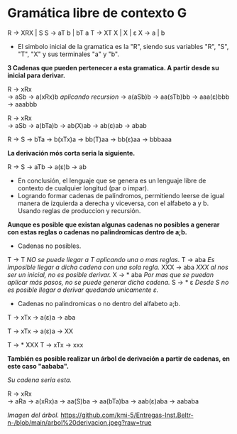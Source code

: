 # Gramática libre de contexto G 

R -> XRX | S
S -> aT b | bT a
T -> XT X | X | ε
X -> a | b

- El simbolo inicial de la gramatica es la "R", siendo sus variables "R", "S", "T", "X" y sus terminales "a" y "b".

**3 Cadenas que pueden pertenecer a esta gramatica. A partir desde su inicial para derivar.**

R   ->  xRx  
    ->  aSb
    ->  a(xRx)b *aplicando recursion*
    ->  a(aSb)b
    ->  aa(sTb)bb
    ->  aaa(ε)bbb
    ->  aaabbb

R   ->  xRx  
    ->  aSb
    ->  a(bTa)b 
    ->  ab(X)ab
    ->  ab(ε)ab
    ->  abab

R   ->  S 
    ->  bTa
    ->  b(xTx)a
    ->  bb(T)aa
    ->  bb(ε)aa
    ->  bbbaaa

**La derivación mós corta seria la siguiente.**

R   ->  S 
    ->  aTb
    ->  a(ε)b
    ->  ab

- En conclusión, el lenguaje que se genera es un lenguaje libre de contexto de cualquier longitud (par o impar).
- Logrando formar cadenas de palíndromos, permitiendo leerse de igual manera de izquierda a derecha y viceversa, con el alfabeto a y b. Usando reglas de produccion y recursión.


**Aunque es posible que existan algunas cadenas no posibles a generar con estas reglas o cadenas no palindromicas dentro de a;b.**

- Cadenas no posibles.

T   ->  T           *NO se puede llegar a T aplicando una o mas reglas.*
T   ->  aba         *Es imposible llegar a dicha cadena con una sola regla.*
XXX   ->  aba       *XXX al nos ser un inicial, no es posible derivar.*
X   ->  * aba       *Por mas que se puedan aplicar más pasos, no se puede generar dicha cadena.*
S   ->  * ε         *Desde S no es posible llegar a derivar quedando unicamente ε.*

- Cadenas no palindromicas o no dentro del alfabeto a;b.

T   ->  xTx
    ->  a(ε)a
    ->  aba
        
T   ->  xTx
    ->  a(ε)a
    ->  XX

T   ->  * XXX 
T   ->  xTx
    ->  xxx

**También es posible realizar un árbol de derivación a partir de cadenas, en este caso "aababa".**

*Su cadena seria esta.*                             

R   ->  xRx  
    ->  aRa
    ->  a(xRx)a 
    ->  aa(S)ba
    ->  aa(bTa)ba
    ->  aab(ε)aba
    ->  aababa

*Imagen del árbol.*
https://github.com/kmi-5/Entregas-Inst.Beltr-n-/blob/main/arbol%20derivacion.jpeg?raw=true


